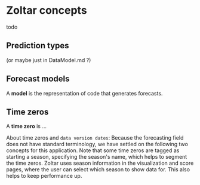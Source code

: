 # Zoltar concepts

todo


## Prediction types
(or maybe just in DataModel.md ?)


## Forecast models
A **model** is the representation of code that generates forecasts.


## Time zeros
A **time zero** is ...

About time zeros and `data version dates`: Because the forecasting field does not have standard terminology, we have settled on the following two concepts for this application. Note that some time zeros are tagged as starting a season, specifying the season's name, which helps to segment the time zeros. Zoltar uses season information in the visualization and score pages, where the user can select which season to show data for. This also helps to keep performance up.
